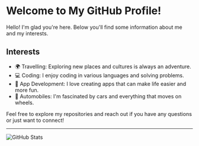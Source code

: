 # Welcome to My GitHub Profile!

Hello! I'm glad you're here. Below you'll find some information about me and my interests.

## Interests

- 🌍 Travelling: Exploring new places and cultures is always an adventure.
- 💻 Coding: I enjoy coding in various languages and solving problems.
- 📱 App Development: I love creating apps that can make life easier and more fun.
- 🚗 Automobiles: I'm fascinated by cars and everything that moves on wheels.

Feel free to explore my repositories and reach out if you have any questions or just want to connect!

---

![GitHub Stats](https://github-readme-stats.vercel.app/api?username=Vvlvt&show_icons=true&theme=radical)

